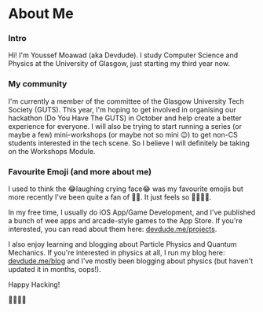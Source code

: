 # About Me

### Intro

Hi! I'm Youssef Moawad (aka Devdude). I study Computer Science and Physics at the University of Glasgow, just starting my third year now. 

### My community

I'm currently a member of the committee of the Glasgow University Tech Society (GUTS). This year, I'm hoping to get involved in organising our hackathon (Do You Have The GUTS) in October and help create a better experience for everyone. I will also be trying to start running a series (or maybe a few) mini-workshops (or maybe not so mini 😉) to get non-CS students interested in the tech scene. So I believe I will definitely be taking on the Workshops Module.

### Favourite Emoji (and more about me)

I used to think the 😂laughing crying face😂 was my favourite emojis but more recently I've been quite a fan of 👌🏾. It just feels so 👌🏾👌🏾.

In my free time, I usually do iOS App/Game Development, and I've published a bunch of wee apps and arcade-style games to the App Store. If you're interested, you can read about them here: [devdude.me/projects](http://devdude.me/projects).

I also enjoy learning and blogging about Particle Physics and Quantum Mechanics. If you're interested in physics at all, I run my blog here: [devdude.me/blog](http://devdude.me/blog) and I've mostly been blogging about physics (but haven't updated it in months, oops!).

Happy Hacking!

👌🏾👌🏾
